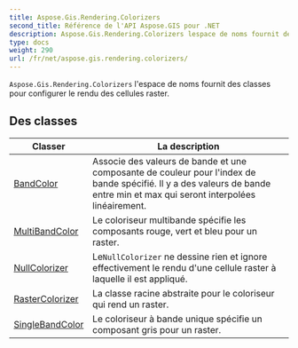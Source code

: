 ```yaml
---
title: Aspose.Gis.Rendering.Colorizers
second_title: Référence de l'API Aspose.GIS pour .NET
description: Aspose.Gis.Rendering.Colorizers lespace de noms fournit des classes pour configurer le rendu des cellules raster.
type: docs
weight: 290
url: /fr/net/aspose.gis.rendering.colorizers/
---
```

`Aspose.Gis.Rendering.Colorizers` l'espace de noms fournit des classes pour configurer le rendu des cellules raster.

## Des classes

| Classer | La description |
| --- | --- |
| [BandColor](./bandcolor/) | Associe des valeurs de bande et une composante de couleur pour l'index de bande spécifié. Il y a des valeurs de bande entre min et max qui seront interpolées linéairement. |
| [MultiBandColor](./multibandcolor/) | Le coloriseur multibande spécifie les composants rouge, vert et bleu pour un raster. |
| [NullColorizer](./nullcolorizer/) | Le`NullColorizer` ne dessine rien et ignore effectivement le rendu d'une cellule raster à laquelle il est appliqué. |
| [RasterColorizer](./rastercolorizer/) | La classe racine abstraite pour le coloriseur qui rend un raster. |
| [SingleBandColor](./singlebandcolor/) | Le coloriseur à bande unique spécifie un composant gris pour un raster. |


